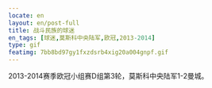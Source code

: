 ```yaml
---
locate: en
layout: en/post-full
title: 战斗民族的球迷
en_tags: [球迷,莫斯科中央陆军,欧冠,2013-2014]
type: gif
featimg: 7bb8bd97gy1fxzdsrb4xig20a004gnpf.gif
---
```


2013-2014赛季欧冠小组赛D组第3轮，莫斯科中央陆军1-2曼城。